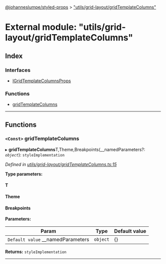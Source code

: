 [@johanneslumpe/styled-props](../README.md) > ["utils/grid-layout/gridTemplateColumns"](../modules/_utils_grid_layout_gridtemplatecolumns_.md)

# External module: "utils/grid-layout/gridTemplateColumns"

## Index

### Interfaces

* [IGridTemplateColumnsProps](../interfaces/_utils_grid_layout_gridtemplatecolumns_.igridtemplatecolumnsprops.md)

### Functions

* [gridTemplateColumns](_utils_grid_layout_gridtemplatecolumns_.md#gridtemplatecolumns)

---

## Functions

<a id="gridtemplatecolumns"></a>

### `<Const>` gridTemplateColumns

▸ **gridTemplateColumns**T,Theme,Breakpoints(__namedParameters?: *`object`*): `styleImplementation`

*Defined in [utils/grid-layout/gridTemplateColumns.ts:15](https://github.com/johanneslumpe/styled-props/blob/3abf398/src/utils/grid-layout/gridTemplateColumns.ts#L15)*

**Type parameters:**

#### T 
#### Theme 
#### Breakpoints 
**Parameters:**

| Param | Type | Default value |
| ------ | ------ | ------ |
| `Default value` __namedParameters | `object` |  {} |

**Returns:** `styleImplementation`

___

